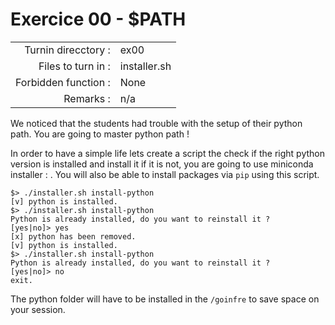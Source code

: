 # Exercice 00 - $PATH

|                         |                    |
| -----------------------:| ------------------ |
|   Turnin direcctory :   |  ex00              |
|   Files to turn in :    |  installer.sh      |
|   Forbidden function :  |  None              |
|   Remarks :             |  n/a               |

We noticed that the students had trouble with the setup of their python path. You are going to master python path !

In order to have a simple life lets create a script the check if the right python version is installed and install it if it is not, you are going to use miniconda installer : .
You will also be able to install packages via `pip` using this script.

```console
$> ./installer.sh install-python
[v] python is installed.
$> ./installer.sh install-python
Python is already installed, do you want to reinstall it ?
[yes|no]> yes
[x] python has been removed.
[v] python is installed.
$> ./installer.sh install-python
Python is already installed, do you want to reinstall it ?
[yes|no]> no
exit.
```

The python folder will have to be installed in the `/goinfre` to save space on your session.

